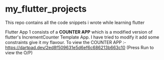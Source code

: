 # my_flutter_projects
 This repo contains all the code snippets i wrote while learning flutter
 
Flutter App 1 consists of a **COUNTER APP** which is a modified version of flutter's IncrementCounter Template App. I have tried to modify it add some constraints give it my flavour.
To view the COUNTER APP :- https://dartpad.dev/2ed8f509631e5d6ef6c686213b663c10  (Press Run to view the O/P)
